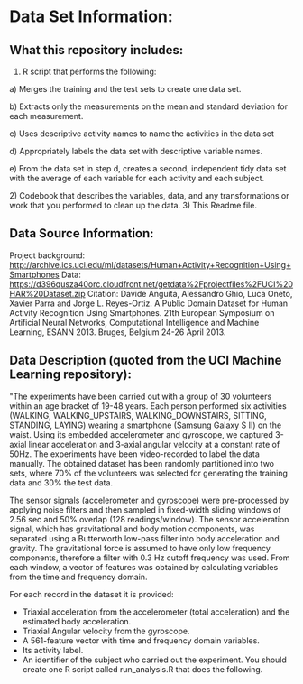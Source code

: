 # Data Set Information:

## What this repository includes:
1) R script that performs the following:
<p>a) Merges the training and the test sets to create one data set.</p>
<p>b) Extracts only the measurements on the mean and standard deviation for each measurement.</p>
<p>c) Uses descriptive activity names to name the activities in the data set</p>
<p>d) Appropriately labels the data set with descriptive variable names.</p>
<p>e) From the data set in step d, creates a second, independent tidy data set with the average of each variable for each activity and each subject.</p>
2) Codebook that describes the variables, data, and any transformations or work that you performed to clean up the data.
3) This Readme file.

## Data Source Information: 
Project background: http://archive.ics.uci.edu/ml/datasets/Human+Activity+Recognition+Using+Smartphones
Data: https://d396qusza40orc.cloudfront.net/getdata%2Fprojectfiles%2FUCI%20HAR%20Dataset.zip
Citation: Davide Anguita, Alessandro Ghio, Luca Oneto, Xavier Parra and Jorge L. Reyes-Ortiz. A Public Domain Dataset for Human Activity Recognition Using Smartphones. 21th European Symposium on Artificial Neural Networks, Computational Intelligence and Machine Learning, ESANN 2013. Bruges, Belgium 24-26 April 2013.

## Data Description (quoted from the UCI Machine Learning repository):
"The experiments have been carried out with a group of 30 volunteers within an age bracket of 19-48 years. Each person performed six activities (WALKING, WALKING_UPSTAIRS, WALKING_DOWNSTAIRS, SITTING, STANDING, LAYING) wearing a smartphone (Samsung Galaxy S II) on the waist. Using its embedded accelerometer and gyroscope, we captured 3-axial linear acceleration and 3-axial angular velocity at a constant rate of 50Hz. The experiments have been video-recorded to label the data manually. The obtained dataset has been randomly partitioned into two sets, where 70% of the volunteers was selected for generating the training data and 30% the test data. 

The sensor signals (accelerometer and gyroscope) were pre-processed by applying noise filters and then sampled in fixed-width sliding windows of 2.56 sec and 50% overlap (128 readings/window). The sensor acceleration signal, which has gravitational and body motion components, was separated using a Butterworth low-pass filter into body acceleration and gravity. The gravitational force is assumed to have only low frequency components, therefore a filter with 0.3 Hz cutoff frequency was used. From each window, a vector of features was obtained by calculating variables from the time and frequency domain.

For each record in the dataset it is provided: 
- Triaxial acceleration from the accelerometer (total acceleration) and the estimated body acceleration. 
- Triaxial Angular velocity from the gyroscope. 
- A 561-feature vector with time and frequency domain variables. 
- Its activity label. 
- An identifier of the subject who carried out the experiment.
You should create one R script called run_analysis.R that does the following.

